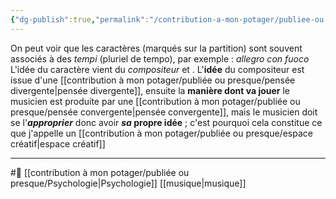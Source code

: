 ```yaml
---
{"dg-publish":true,"permalink":"/contribution-a-mon-potager/publiee-ou-presque/la-musique-pousse-a-maitriser-sa-pensee-divergente/"}
---
```


On peut voir que les caractères (marqués sur la partition) sont souvent associés à des *tempi* (pluriel de tempo), par exemple : *allegro con fuoco*
L'idée du caractère vient du *compositeur* et .
L'**idée** du compositeur est issue d'une [[contribution à mon potager/publiée ou presque/pensée divergente\|pensée divergente]], ensuite la **manière dont va jouer** le musicien est produite par une [[contribution à mon potager/publiée ou presque/pensée convergente\|pensée convergente]], mais le musicien doit se l'***approprier*** donc avoir ***sa* propre idée** ; c'est pourquoi cela constitue ce que j'appelle un [[contribution à mon potager/publiée ou presque/espace créatif\|espace créatif]]


---
#🌲 [[contribution à mon potager/publiée ou presque/Psychologie\|Psychologie]] [[musique\|musique]]